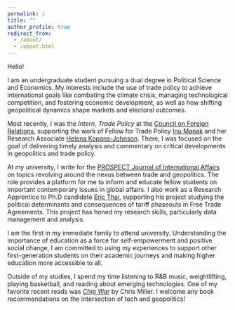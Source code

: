 ```yaml
---
permalink: /
title: ""
author_profile: true
redirect_from: 
  - /about/
  - /about.html
---
```

Hello!

I am an undergraduate student pursuing a dual degree in Political Science and Economics. My interests include the use of trade policy to achieve international goals like combating the climate crisis, managing technological competition, and fostering economic development, as well as how shifting geopolitical dynamics shape markets and electoral outcomes. 

Most recently, I was the _Intern, Trade Policy_ at the [Council on Foreign Relations](https://www.cfr.org/), supporting the work of Fellow for Trade Policy [Inu Manak](https://www.cfr.org/expert/inu-manak) and her Research Associate [Helena Kopans-Johnson](https://www.cfr.org/bio/helena-kopans-johnson). There, I was focused on the goal of delivering timely analysis and commentary on critical developments in geopolitics and trade policy.

At my university, I write for the [PROSPECT Journal of International Affairs ](https://www.prospect-journal.org/) on topics revolving around the nexus between trade and geopolitics. The role provides a platform for me to inform and educate fellow students on important contemporary issues in global affairs. I also work as a Research Apprentice to Ph.D candidate [Eric Thai](https://ethai98.github.io/), supporting his project studying the political determinants and consequences of tariff phaseouts in Free Trade Agreements. This project has honed my research skills, particularly data management and analysis.

I am the first in my immediate family to attend university. Understanding the importance of education as a force for self-empowerment and positive social change, I am committed to using my experiences to support other first-generation students on their academic journeys and making higher education more accessible to all.

Outside of my studies, I spend my time listening to R&B music, weightlifting, playing basketball, and reading about emerging technologies. One of my favorite recent reads was _[Chip War](https://www.christophermiller.net/books)_ by Chris Miller. I welcome any book recommendations on the intersection of tech and geopolitics!
